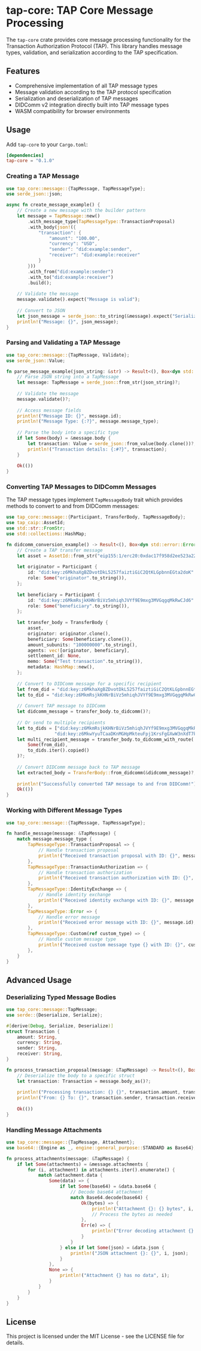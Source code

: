 # tap-core: TAP Core Message Processing

The `tap-core` crate provides core message processing functionality for the Transaction Authorization Protocol (TAP). This library handles message types, validation, and serialization according to the TAP specification.

## Features

- Comprehensive implementation of all TAP message types
- Message validation according to the TAP protocol specification
- Serialization and deserialization of TAP messages
- DIDComm v2 integration directly built into TAP message types
- WASM compatibility for browser environments

## Usage

Add `tap-core` to your `Cargo.toml`:

```toml
[dependencies]
tap-core = "0.1.0"
```

### Creating a TAP Message

```rust
use tap_core::message::{TapMessage, TapMessageType};
use serde_json::json;

async fn create_message_example() {
    // Create a new message with the builder pattern
    let message = TapMessage::new()
        .with_message_type(TapMessageType::TransactionProposal)
        .with_body(json!({
            "transaction": {
                "amount": "100.00",
                "currency": "USD",
                "sender": "did:example:sender",
                "receiver": "did:example:receiver"
            }
        }))
        .with_from("did:example:sender")
        .with_to("did:example:receiver")
        .build();
    
    // Validate the message
    message.validate().expect("Message is valid");
    
    // Convert to JSON
    let json_message = serde_json::to_string(&message).expect("Serialization succeeds");
    println!("Message: {}", json_message);
}
```

### Parsing and Validating a TAP Message

```rust
use tap_core::message::{TapMessage, Validate};
use serde_json::Value;

fn parse_message_example(json_string: &str) -> Result<(), Box<dyn std::error::Error>> {
    // Parse JSON string into a TapMessage
    let message: TapMessage = serde_json::from_str(json_string)?;
    
    // Validate the message
    message.validate()?;
    
    // Access message fields
    println!("Message ID: {}", message.id);
    println!("Message Type: {:?}", message.message_type);
    
    // Parse the body into a specific type
    if let Some(body) = &message.body {
        let transaction: Value = serde_json::from_value(body.clone())?;
        println!("Transaction details: {:#?}", transaction);
    }
    
    Ok(())
}
```

### Converting TAP Messages to DIDComm Messages

The TAP message types implement `TapMessageBody` trait which provides methods to convert to and from DIDComm messages:

```rust
use tap_core::message::{Participant, TransferBody, TapMessageBody};
use tap_caip::AssetId;
use std::str::FromStr;
use std::collections::HashMap;

fn didcomm_conversion_example() -> Result<(), Box<dyn std::error::Error>> {
    // Create a TAP transfer message
    let asset = AssetId::from_str("eip155:1/erc20:0xdac17f958d2ee523a2206206994597c13d831ec7")?;
    
    let originator = Participant {
        id: "did:key:z6MkhaXgBZDvotDkL5257faiztiGiC2QtKLGpbnnEGta2doK".to_string(),
        role: Some("originator".to_string()),
    };
    
    let beneficiary = Participant {
        id: "did:key:z6MkmRsjkKHNrBiVz5mhiqhJVYf9E9mxg3MVGqgqMkRwCJd6".to_string(),
        role: Some("beneficiary".to_string()),
    };
    
    let transfer_body = TransferBody {
        asset,
        originator: originator.clone(),
        beneficiary: Some(beneficiary.clone()),
        amount_subunits: "100000000".to_string(),
        agents: vec![originator, beneficiary],
        settlement_id: None,
        memo: Some("Test transaction".to_string()),
        metadata: HashMap::new(),
    };
    
    // Convert to DIDComm message for a specific recipient
    let from_did = "did:key:z6MkhaXgBZDvotDkL5257faiztiGiC2QtKLGpbnnEGta2doK";
    let to_did = "did:key:z6MkmRsjkKHNrBiVz5mhiqhJVYf9E9mxg3MVGqgqMkRwCJd6";
    
    // Convert TAP message to DIDComm
    let didcomm_message = transfer_body.to_didcomm()?;
    
    // Or send to multiple recipients
    let to_dids = ["did:key:z6MkmRsjkKHNrBiVz5mhiqhJVYf9E9mxg3MVGqgqMkRwCJd6", 
                  "did:key:z6MkwYyuTCaaDKnMGHpMkteuFpj1KrsFgGXwW3nXdT7k3RQP"];
    let multi_recipient_message = transfer_body.to_didcomm_with_route(
        Some(from_did), 
        to_dids.iter().copied()
    )?;
    
    // Convert DIDComm message back to TAP message
    let extracted_body = TransferBody::from_didcomm(&didcomm_message)?;
    
    println!("Successfully converted TAP message to and from DIDComm!");
    Ok(())
}
```

### Working with Different Message Types

```rust
use tap_core::message::{TapMessage, TapMessageType};

fn handle_message(message: &TapMessage) {
    match message.message_type {
        TapMessageType::TransactionProposal => {
            // Handle transaction proposal
            println!("Received transaction proposal with ID: {}", message.id);
        },
        TapMessageType::TransactionAuthorization => {
            // Handle transaction authorization
            println!("Received transaction authorization with ID: {}", message.id);
        },
        TapMessageType::IdentityExchange => {
            // Handle identity exchange
            println!("Received identity exchange with ID: {}", message.id);
        },
        TapMessageType::Error => {
            // Handle error message
            println!("Received error message with ID: {}", message.id);
        },
        TapMessageType::Custom(ref custom_type) => {
            // Handle custom message type
            println!("Received custom message type {} with ID: {}", custom_type, message.id);
        },
    }
}
```

## Advanced Usage

### Deserializing Typed Message Bodies

```rust
use tap_core::message::TapMessage;
use serde::{Deserialize, Serialize};

#[derive(Debug, Serialize, Deserialize)]
struct Transaction {
    amount: String,
    currency: String,
    sender: String,
    receiver: String,
}

fn process_transaction_proposal(message: &TapMessage) -> Result<(), Box<dyn std::error::Error>> {
    // Deserialize the body to a specific struct
    let transaction: Transaction = message.body_as()?;
    
    println!("Processing transaction: {} {}", transaction.amount, transaction.currency);
    println!("From: {} To: {}", transaction.sender, transaction.receiver);
    
    Ok(())
}
```

### Handling Message Attachments

```rust
use tap_core::message::{TapMessage, Attachment};
use base64::{Engine as _, engine::general_purpose::STANDARD as Base64};

fn process_attachments(message: &TapMessage) {
    if let Some(attachments) = &message.attachments {
        for (i, attachment) in attachments.iter().enumerate() {
            match &attachment.data {
                Some(data) => {
                    if let Some(base64) = &data.base64 {
                        // Decode base64 attachment
                        match Base64.decode(base64) {
                            Ok(bytes) => {
                                println!("Attachment {}: {} bytes", i, bytes.len());
                                // Process the bytes as needed
                            },
                            Err(e) => {
                                println!("Error decoding attachment {}: {}", i, e);
                            }
                        }
                    } else if let Some(json) = &data.json {
                        println!("JSON attachment {}: {}", i, json);
                    }
                },
                None => {
                    println!("Attachment {} has no data", i);
                }
            }
        }
    }
}
```

## License

This project is licensed under the MIT License - see the LICENSE file for details.
